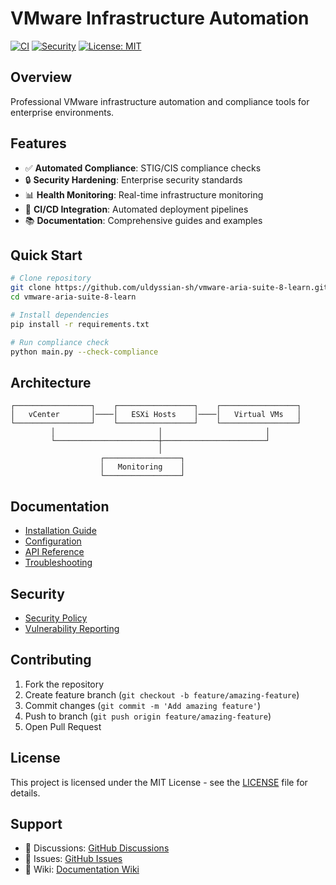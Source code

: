 # VMware Infrastructure Automation

[![CI](https://github.com/uldyssian-sh/vmware-aria-suite-8-learn/workflows/CI/badge.svg)](https://github.com/uldyssian-sh/vmware-aria-suite-8-learn/actions)
[![Security](https://github.com/uldyssian-sh/vmware-aria-suite-8-learn/workflows/Security/badge.svg)](https://github.com/uldyssian-sh/vmware-aria-suite-8-learn/security)
[![License: MIT](https://img.shields.io/badge/License-MIT-yellow.svg)](https://opensource.org/licenses/MIT)

## Overview

Professional VMware infrastructure automation and compliance tools for enterprise environments.

## Features

- ✅ **Automated Compliance**: STIG/CIS compliance checks
- 🔒 **Security Hardening**: Enterprise security standards  
- 📊 **Health Monitoring**: Real-time infrastructure monitoring
- 🚀 **CI/CD Integration**: Automated deployment pipelines
- 📚 **Documentation**: Comprehensive guides and examples

## Quick Start

```bash
# Clone repository
git clone https://github.com/uldyssian-sh/vmware-aria-suite-8-learn.git
cd vmware-aria-suite-8-learn

# Install dependencies
pip install -r requirements.txt

# Run compliance check
python main.py --check-compliance
```

## Architecture

```
┌─────────────────┐    ┌─────────────────┐    ┌─────────────────┐
│   vCenter       │────│   ESXi Hosts    │────│   Virtual VMs   │
└─────────────────┘    └─────────────────┘    └─────────────────┘
         │                       │                       │
         └───────────────────────┼───────────────────────┘
                                 │
                    ┌─────────────────┐
                    │   Monitoring    │
                    └─────────────────┘
```

## Documentation

- [Installation Guide](https://github.com/uldyssian-sh/vmware-aria-suite-8-learn/wiki/Installation)
- [Configuration](https://github.com/uldyssian-sh/vmware-aria-suite-8-learn/wiki/Configuration)
- [API Reference](https://github.com/uldyssian-sh/vmware-aria-suite-8-learn/wiki/API)
- [Troubleshooting](https://github.com/uldyssian-sh/vmware-aria-suite-8-learn/wiki/Troubleshooting)

## Security

- [Security Policy](SECURITY.md)
- [Vulnerability Reporting](SECURITY.md#reporting-a-vulnerability)

## Contributing

1. Fork the repository
2. Create feature branch (`git checkout -b feature/amazing-feature`)
3. Commit changes (`git commit -m 'Add amazing feature'`)
4. Push to branch (`git push origin feature/amazing-feature`)
5. Open Pull Request

## License

This project is licensed under the MIT License - see the [LICENSE](LICENSE) file for details.

## Support

- 💬 Discussions: [GitHub Discussions](https://github.com/uldyssian-sh/vmware-aria-suite-8-learn/discussions)
- 🐛 Issues: [GitHub Issues](https://github.com/uldyssian-sh/vmware-aria-suite-8-learn/issues)
- 📖 Wiki: [Documentation Wiki](https://github.com/uldyssian-sh/vmware-aria-suite-8-learn/wiki)
